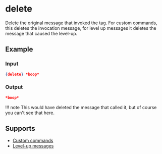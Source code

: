 # delete

Delete the original message that invoked the tag. For custom commands, this deletes the invocation message, for level up messages it deletes the message that caused the level-up.

## Example

### Input

```json
{delete} *boop*
```

### Output

```json
*boop*
```

!!! note
    This would have deleted the message that called it, but of course you can't see that here.

## Supports

* [Custom commands](/Modules/custom_commands/)
* [Level-up messages](/Modules/levels/)
